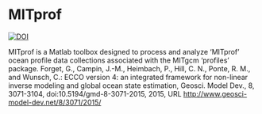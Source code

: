 # MITprof
[![DOI](https://zenodo.org/badge/76183059.svg)](https://zenodo.org/badge/latestdoi/76183059)

MITprof is a Matlab toolbox designed to process and analyze ‘MITprof’ ocean profile data collections associated with the MITgcm ‘profiles’ package. Forget, G., Campin, J.-M., Heimbach, P., Hill, C. N., Ponte, R. M., and Wunsch, C.: ECCO version 4: an integrated framework for non-linear inverse modeling and global ocean state estimation, Geosci. Model Dev., 8, 3071-3104, doi:10.5194/gmd-8-3071-2015, 2015, URL http://www.geosci-model-dev.net/8/3071/2015/
